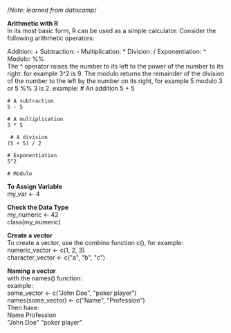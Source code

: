 /*Note: learned from datacamp*/   

**Arithmetic with R**   
In its most basic form, R can be used as a simple calculator. Consider the following arithmetic operators:

Addition: +
Subtraction: -
Multiplication: *
Division: /
Exponentiation: ^
Modulo: %%  
The ^ operator raises the number to its left to the power of the number to its right: for example 3^2 is 9.
The modulo returns the remainder of the division of the number to the left by the number on its right, for example 5 modulo 3 or 5 %% 3 is 2.
example:
    # An addition
    5 + 5 
    
    # A subtraction
    5 - 5 
    
    # A multiplication
    3 * 5
    
     # A division
    (5 + 5) / 2 
    
    # Exponentiation
    5^2
    
    # Modulo
    
**To Assign Variable**  
my_var <- 4   

**Check the Data Type**  
my_numeric <- 42  
class(my_numeric)

**Create a vector**  
To create a vector, use the combine function c(), for example:  
numeric_vector <- c(1, 2, 3)  
character_vector <- c("a", "b", "c")

**Naming a vector**  
with the names() function:  
example:  
some_vector <- c("John Doe", "poker player")  
names(some_vector) <- c("Name", "Profession")  
Then have:  
    Name    Profession  
 "John Doe" "poker player"
